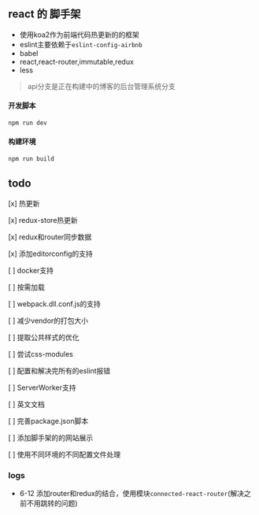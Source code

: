 ## react 的 脚手架

* 使用koa2作为前端代码热更新的的框架
* eslint主要依赖于`eslint-config-airbnb`
* babel
* react,react-router,immutable,redux
* less


> api分支是正在构建中的博客的后台管理系统分支


#### 开发脚本

```bash
npm run dev
```


#### 构建环境

```bash
npm run build
```


## todo

[x] 热更新

[x] redux-store热更新

[x] redux和router同步数据

[x] 添加editorconfig的支持

[ ] docker支持

[ ] 按需加载

[ ] webpack.dll.conf.js的支持

[ ] 减少vendor的打包大小

[ ] 提取公共样式的优化

[ ] 尝试css-modules

[ ] 配置和解决完所有的eslint报错

[ ] ServerWorker支持

[ ] 英文文档

[ ] 完善package.json脚本

[ ] 添加脚手架的的网站展示

[ ] 使用不同环境的不同配置文件处理


### logs

* 6-12 添加router和redux的结合，使用模块`connected-react-router`(解决之前不用跳转的问题)